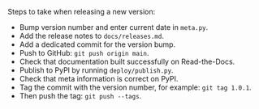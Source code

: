 ﻿Steps to take when releasing a new version:
* Bump version number and enter current date in `meta.py`.
* Add the release notes to `docs/releases.md`.
* Add a dedicated commit for the version bump.
* Push to GitHub: `git push origin main`.
* Check that documentation built successfully on Read-the-Docs.
* Publish to PyPI by running `deploy/publish.py`.
* Check that meta information is correct on PyPI.
* Tag the commit with the version number, for example: `git tag 1.0.1`.
* Then push the tag: `git push --tags`.
